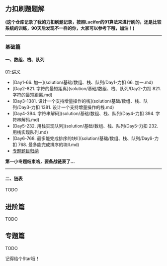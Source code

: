 ## 力扣刷题题解

**(这个仓库记录了我的力扣刷题记录，按照Lucifer的91算法来进行刷的，还是比较系统的训练，90天后发现不一样的你，大家可以参考下哦，加油！)**

<hr>

### 基础篇

#### 一、数组、栈、队列

[01-讲义](solution/基础/数组、栈、队列/01-讲义.md)

-   [Day1-66. 加一](solution/基础/数组、栈、队列/Day1-力扣 66. 加一.md)
-   [Day2-821. 字符的最短距离](solution/基础/数组、栈、队列/Day2-力扣 821. 字符的最短距离.md)
-   [Day3-1381. 设计一个支持增量操作的栈](solution/基础/数组、栈、队列/Day3-力扣 1381. 设计一个支持增量操作的栈.md)
-   [Day4-394. 字符串解码](solution/基础/数组、栈、队列/Day4-力扣 394. 字符串解码.md)
-   [Day5-232. 用栈实现队列](solution/基础/数组、栈、队列/Day5-力扣 232. 用栈实现队列.md)
-   [Day6-768. 最多能完成排序的块II](solution/基础/数组、栈、队列/Day6-力扣 768. 最多能完成排序的块II.md)
-   [专题题目归纳](solution/基础/数组、栈、队列/优质题目.md)

**第一小专题结束咯，要备战链表了...**

<hr>

#### 二、链表

TODO

## 进阶篇

TODO

## 专题篇

TODO

记得给个Star哦！